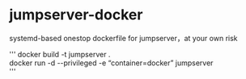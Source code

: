 # jumpserver-docker
systemd-based onestop dockerfile for jumpserver，at your own risk  
    
'''
docker build -t jumpserver .  
docker run -d --privileged -e “container=docker” jumpserver  
'''
